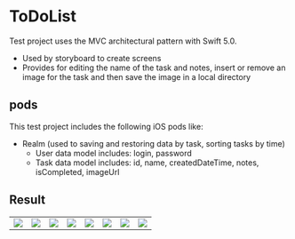 # ToDoList
Test project uses the MVС architectural pattern with Swift 5.0.
  - Used by storyboard to create screens
  - Provides for editing the name of the task and notes, insert or remove an image for the task and then save the image in a local directory
## pods
This test project includes the following iOS pods like:
  - Realm (used to saving and restoring data by task, sorting tasks by time)
    - User data model includes: login, password
    - Task data model includes: id, name, createdDateTime, notes, isCompleted, imageUrl

## Result

<table>
  <tr>
    <td>
      <img src="https://raw.githubusercontent.com/rusellkhx/Images/main/ToDoListLogin.png"/>
    </td>
    <td>
      <img src="https://raw.githubusercontent.com/rusellkhx/Images/main/ToDoListRegistration.png"/>
    </td>
    <td>
      <img src="https://raw.githubusercontent.com/rusellkhx/Images/main/ToDoListWarning_wrong_registration.png"/>
    </td>
    <td>
      <img src="https://raw.githubusercontent.com/rusellkhx/Images/main/ToDoListWarning_wrong_registration2.png"/>
    </td>
    <td>
      <img src="https://raw.githubusercontent.com/rusellkhx/Images/main/ToDoListTasksv2.png"/>
    </td>
    <td>
      <img src="https://raw.githubusercontent.com/rusellkhx/Images/main/ToDoListDetailTask.png"/>
    </td>
    <td>
      <img src="https://raw.githubusercontent.com/rusellkhx/Images/main/ToDoListTakeFotoForTaskOrDelete.png"/>
    </td>
    <td>
      <img src="https://raw.githubusercontent.com/rusellkhx/Images/main/ToDoListResourceFoto.png"/>
    </td>
  </tr>
</table>
